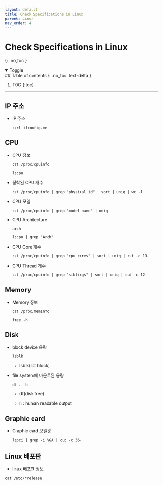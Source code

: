 ```yaml
---
layout: default
title: Check Specifications in Linux
parent: Linux
nav_order: 4
---
```


# Check Specifications in Linux
{: .no_toc }

<details open markdown="block">
  <summary>
    Toggle
  </summary>
## Table of contents
{: .no_toc .text-delta }

1. TOC
{:toc}
</details>

---

## IP 주소

- IP 주소

	```shell
	curl ifconfig.me
	```

## CPU

- CPU 정보

	```shell
	cat /proc/cpuinfo
	```

	```shell
	lscpu
	```

- 장착된 CPU 개수

	```shell
	cat /proc/cpuinfo | grep "physical id" | sort | uniq | wc -l
	```

- CPU 모델

	```shell
	cat /proc/cpuinfo | grep "model name" | uniq
	```

- CPU Architecture

	```shell
	arch
	```

	```shell
	lscpu | grep "Arch"
	```

- CPU Core 개수

	```shell
	cat /proc/cpuinfo | grep "cpu cores" | sort | uniq | cut -c 13-
	```

- CPU Thread 개수

	```shell
	cat /proc/cpuinfo | grep "siblings" | sort | uniq | cut -c 12-
	```

## Memory

- Memory 정보

	```shell
	cat /proc/meminfo
	```

	```shell
	free -h
	```

## Disk

- block device 용량

	```shell
	lsblk
	```

	- lsblk(list block)

- file system에 마운트된 용량

	```shell
	df . -h
	```

	- df(disk free)

	- `h` : human readable output

## Graphic card

- Graphic card 모델명

	```shell
	lspci | grep -i VGA | cut -c 36-
	```

## Linux 배포판

- linux 배포판 정보

```shell
cat /etc/*release
```
